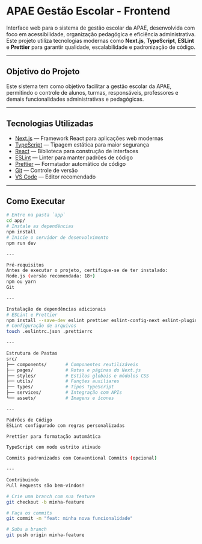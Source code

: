 # APAE Gestão Escolar - Frontend

Interface web para o sistema de gestão escolar da APAE, desenvolvida com foco em acessibilidade, organização pedagógica e eficiência administrativa. Este projeto utiliza tecnologias modernas como **Next.js**, **TypeScript**, **ESLint** e **Prettier** para garantir qualidade, escalabilidade e padronização de código.

---

##  Objetivo do Projeto

Este sistema tem como objetivo facilitar a gestão escolar da APAE, permitindo o controle de alunos, turmas, responsáveis, professores e demais funcionalidades administrativas e pedagógicas.

---

## Tecnologias Utilizadas

- [Next.js](https://nextjs.org/) — Framework React para aplicações web modernas
- [TypeScript](https://www.typescriptlang.org/) — Tipagem estática para maior segurança
- [React](https://react.dev/) — Biblioteca para construção de interfaces
- [ESLint](https://eslint.org/) — Linter para manter padrões de código
- [Prettier](https://prettier.io/) — Formatador automático de código
- [Git](https://git-scm.com/) — Controle de versão
- [VS Code](https://code.visualstudio.com/) — Editor recomendado

---

## Como Executar

```bash
# Entre na pasta `app`
cd app/
# Instale as dependências
npm install
# Inicie o servidor de desenvolvimento
npm run dev

---

Pré-requisitos
Antes de executar o projeto, certifique-se de ter instalado:
Node.js (versão recomendada: 18+)
npm ou yarn
Git

---

Instalação de dependências adicionais
# ESLint e Prettier
npm install --save-dev eslint prettier eslint-config-next eslint-plugin-prettier eslint-config-prettier
# Configuração de arquivos
touch .eslintrc.json .prettierrc

---

Estrutura de Pastas
src/
├── components/       # Componentes reutilizáveis
├── pages/            # Rotas e páginas do Next.js
├── styles/           # Estilos globais e módulos CSS
├── utils/            # Funções auxiliares
├── types/            # Tipos TypeScript
├── services/         # Integração com APIs
└── assets/           # Imagens e ícones

---

Padrões de Código
ESLint configurado com regras personalizadas

Prettier para formatação automática

TypeScript com modo estrito ativado

Commits padronizados com Conventional Commits (opcional)

---

Contribuindo
Pull Requests são bem-vindos! 

# Crie uma branch com sua feature
git checkout -b minha-feature

# Faça os commits
git commit -m "feat: minha nova funcionalidade"

# Suba a branch
git push origin minha-feature


